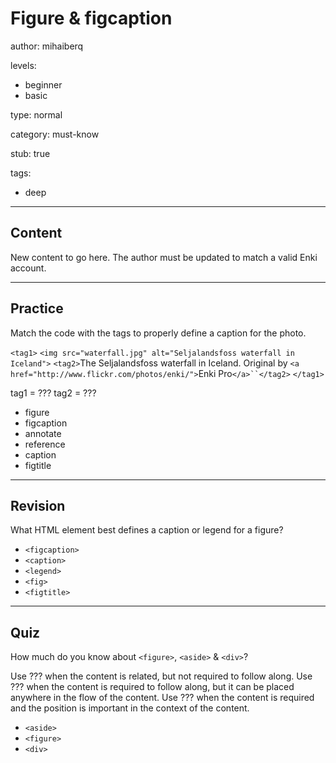 # Figure & figcaption
author: mihaiberq

levels:
  - beginner
  - basic

type: normal

category: must-know

stub: true


tags:
  - deep


---
## Content

New content to go here. The author must be updated to match a valid Enki account.

---
## Practice

Match the code with the tags to properly define a caption for the photo.

`<tag1>`
  `<img src="waterfall.jpg" alt="Seljalandsfoss waterfall in Iceland">`
  `<tag2>`The Seljalandsfoss waterfall in Iceland. Original by `<a href="http://www.flickr.com/photos/enki/">`Enki Pro`</a>``</tag2>`
`</tag1>`

tag1 = ???
tag2 = ???

* figure
* figcaption
* annotate
* reference
* caption
* figtitle


---
## Revision

What HTML element best defines a caption or legend for a figure?

* `<figcaption>`
* `<caption>`
* `<legend>`
* `<fig>`
* `<figtitle>`

---
## Quiz

How much do you know about `<figure>`, `<aside>` & `<div>`?

Use ??? when the content is related, but not required to follow along. 
Use ??? when the content is required to follow along, but it can be placed anywhere in the flow of the content. 
Use ??? when the content is required and the position is important in the context of the content.

* `<aside>`
* `<figure>`
* `<div>`
